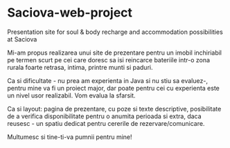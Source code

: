 # Saciova-web-project
Presentation site for soul &amp; body recharge and accommodation possibilities at Saciova

Mi-am propus realizarea unui site de prezentare pentru un imobil inchiriabil pe termen scurt pe cei care doresc sa isi reincarce bateriile intr-o zona rurala foarte retrasa, intima, printre munti si paduri.

Ca si dificultate - nu prea am experienta in Java si nu stiu sa evaluez-, pentru mine va fi un proiect major, dar poate pentru cei cu experienta este un nivel usor realizabil. Vom evalua la sfarsit.

Ca si layout: pagina de prezentare, cu poze si texte descriptive, posibilitate de a verifica disponibilitate pentru o anumita perioada si extra, daca reusesc  - un spatiu dedicat pentru cererile de rezervare/comunicare.

Multumesc si tine-ti-va pumnii pentru mine!
